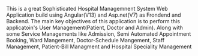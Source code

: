 This is a great Sophisticated Hospital Managemnent System Web Application build using Angular(V13) and Asp.net(V7) as Frondend and Backend.
The main key objectives of this application is to perform this applicatoin's User Management(Patient, Doctor and Admin).
Along with some Service Managements like Admission, Semi Automated Appointment Booking, Ward Mangement, Doctor-Schedule Mangement, Staff Management, Patient-Bill Managment and Hospital Speciality Management
